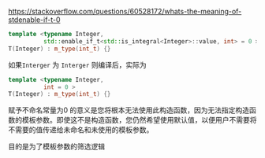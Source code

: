 https://stackoverflow.com/questions/60528172/whats-the-meaning-of-stdenable-if-t-0

```cpp
template <typename Integer,
          std::enable_if_t<std::is_integral<Integer>::value, int> = 0 >
T(Integer) : m_type(int_t) {}
```

如果`Interger` 为 `Interger` 则编译后，实际为

```cpp
template <typename Integer,
          int = 0 >
T(Integer) : m_type(int_t) {}
```

赋予不命名常量为0 的意义是您将根本无法使用此构造函数，因为无法指定构造函数的模板参数。即使这不是构造函数，您仍然希望使用默认值，以便用户不需要将不需要的值传递给未命名和未使用的模板参数。

目的是为了模板参数的筛选逻辑

